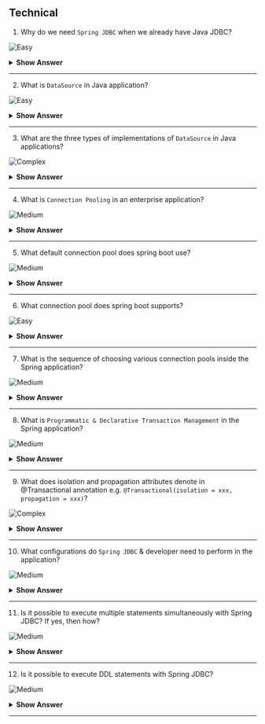 ## Technical

1. Why do we need `Spring JDBC` when we already have Java JDBC?

![Easy](https://github.com/revaturelabs/interviewquestions/blob/dev/InterviewSpecificQuestions/ComplexityTags/simple%20(2).svg)

<details> <summary> <b> Show Answer </b> </summary>

<blockquote> 
    
- `JDBC` is the core API to connect your java application with any database vendor.
- When we use Java `JDBC` there are multiple configuration steps, starting from loading the river to closing the DB connection developer has to manage.
- When we use the `Spring JDBC` module under the Spring framework, it takes care of all low-level common `JDBC` operations and allows the developer to focus only on business logic.
</blockquote> 

</details>

---

2. What is `DataSource` in Java application?

![Easy](https://github.com/revaturelabs/interviewquestions/blob/dev/InterviewSpecificQuestions/ComplexityTags/simple%20(2).svg)

<details> <summary> <b> Show Answer </b> </summary>

<blockquote> 
    
- `DataSource` is a factory for connections to the physical data source.
- In enterprise applications, the `DataSource` object is the preferred means of getting a connection to your database.
  
</blockquote> 

</details>

---

3. What are the three types of implementations of `DataSource` in Java applications?

![Complex](https://github.com/revaturelabs/interviewquestions/blob/dev/InterviewSpecificQuestions/ComplexityTags/Complex%20(2).svg)

<details> <summary> <b> Show Answer </b> </summary>

<blockquote> 
    
- The `DataSource` interface is implemented by a driver vendor. There are three types of implementations:
    - `Basic implementation` - produces a standard Connection object
    - `Connection pooling implementation` -- produces a Connection object that will automatically participate in connection pooling. 
    - `Distributed transaction implementation` -- produces a Connection object that may be used for distributed transactions and almost always participates in connection pooling. 

</blockquote> 

</details>

---
4. What is `Connection Pooling` in an enterprise application?

![Medium](https://github.com/revaturelabs/interviewquestions/blob/dev/InterviewSpecificQuestions/ComplexityTags/Medium%20(2).svg)

<details> <summary> <b> Show Answer </b> </summary>

<blockquote> 
    
- `Connection pooling` is a technique of creating and managing a pool of connections that are reused rather than created each time a connection is requested. 
- `Connection pooling` can greatly increase the performance of your Java application, while reducing overall resource usage.
-  Connection pool is a memory cache of database connections which is maintained by a connection pooling provider as a layer on top of any standard JDBC driver.

</blockquote> 

</details>

---
5. What default connection pool does spring boot use?

![Medium](https://github.com/revaturelabs/interviewquestions/blob/dev/InterviewSpecificQuestions/ComplexityTags/Medium%20(2).svg)

<details> <summary> <b> Show Answer </b> </summary>

<blockquote> 
    
- `Spring Boot` uses `HikariCP` as the default connection pool.
- `HikariCP` has great performance and concurrency.

</blockquote> 

</details>

---

6. What connection pool does spring boot supports?

![Easy](https://github.com/revaturelabs/interviewquestions/blob/dev/InterviewSpecificQuestions/ComplexityTags/simple%20(2).svg)

<details> <summary> <b> Show Answer </b> </summary>

<blockquote> 
    
- Spring Boot supports various popular connection pool providers as listed below:
    - `HikariCP`
    - `Tomcat pooling Datasource`
    - `Commons DBCP2`
    - `Oracle UCP & OracleDataSource`
    - `Spring Framework’s SimpleDriverDataSource`
    - `H2 JdbcDataSource`
    - `PostgreSQL PGSimpleDataSource`
    - `C3P0`

</blockquote> 

</details>

---
7. What is the sequence of choosing various connection pools inside the Spring application?

![Medium](https://github.com/revaturelabs/interviewquestions/blob/dev/InterviewSpecificQuestions/ComplexityTags/Medium%20(2).svg)

<details> <summary> <b> Show Answer </b> </summary>

<blockquote> 
    
- Spring Boot uses the following algorithm for choosing a specific implementation:
    - If HikariCP is available, Spring always chooses it.
    - Otherwise, if the Tomcat pooling DataSource is available, Spring will use it.
    - Otherwise, if Commons `DBCP2` is available, Spring will use that.
- If none of `HikariCP`, `Tomcat`, and `DBCP2` are available and if `Oracle UCP` is available, Spring will use it.

</blockquote> 

</details>

---
8. What is `Programmatic & Declarative Transaction Management` in the Spring application?

![Medium](https://github.com/revaturelabs/interviewquestions/blob/dev/InterviewSpecificQuestions/ComplexityTags/Medium%20(2).svg)

<details> <summary> <b> Show Answer </b> </summary>

<blockquote> 
    
- Spring provides both `Programmatic` and `Declarative` transaction management.
- In Programmatic Transaction management we have transaction management code surrounding our business code. 
- It gives extreme flexibility but is difficult to maintain.
- Whereas in Declarative Transaction management we separate the transaction management code from the business code. 
- We can configure Declarative Transaction management using both annotations and XML-based configuration.
- Most Spring Framework users choose declarative transaction management as this option has the least impact on application code.
- To summarize, Programmatic Transaction management is more flexible during development time but less flexible during application life. whereas Declarative Transaction management is less flexible during development time but more flexible during the application life

 </blockquote> 

</details>

---
9. What does isolation and propagation attributes denote in @Transactional annotation e.g. `@Transactional(isolation = xxx, propagation = xxx)`?

![Complex](https://github.com/revaturelabs/interviewquestions/blob/dev/InterviewSpecificQuestions/ComplexityTags/Complex%20(2).svg)

<details> <summary> <b> Show Answer </b> </summary>

<blockquote> 
    
- While using Declarative Transaction management we can provide isolation & propagation attributes which serve below purpose:
    - `Isolation`: The degree to which this transaction is isolated from the work of other transactions. For example, can this transaction see uncommitted writes from other transactions?
    - `Propagation`: Typically, all code within a transaction scope runs in that transaction. However, you can specify the behaviour if a transactional method is run when a transaction context already exists. For example, code can continue running in the existing transaction (the common case), or the existing transaction can be suspended, and a new transaction created.

</blockquote> 

</details>

---
10. What configurations do `Spring JDBC` & developer need to perform in the application?

![Medium](https://github.com/revaturelabs/interviewquestions/blob/dev/InterviewSpecificQuestions/ComplexityTags/Medium%20(2).svg)

<details> <summary> <b> Show Answer </b> </summary>

<blockquote> 
    
- The table shows which actions Spring takes care of and which are developers’ responsibilities.
  
| **Steps** | **Action**                                               | **Spring** | **Developer** |
| --------- | -------------------------------------------------------- | ---------- | ------------- |
| 1         | Define connection parameters.                            |            | X             |
| 2         | Open the connection.                                     | X          |               |
| 3         | Specify the SQL statement.                               |            | X             |
| 4         | Declare parameters and provide parameter values          |            | X             |
| 5         | Prepare and run the statement.                           | X          |               |
| 6         | Set up the loop to iterate through the results (if any). | X          |               |
| 7         | Do the work for each iteration.                          |            | X             |
| 8         | Process any exception.                                   | X          |               |
| 9         | Handle transactions.                                     | X          |               |
| 10        | Close the connection, the statement, and the result set. | X          |               |

</blockquote> 

</details>

---

11. Is it possible to execute multiple statements simultaneously with Spring JDBC? If yes, then how?

![Medium](https://github.com/revaturelabs/interviewquestions/blob/dev/InterviewSpecificQuestions/ComplexityTags/Medium%20(2).svg)

<details> <summary> <b> Show Answer </b> </summary>

<blockquote> 

Yes, it is possible to execute multiple statements simultaneously with Spring JDBC. This can be accomplished by using the `JdbcTemplate.batchUpdate()` method. This method takes an array of SQL statements and an array of parameters. The SQL statements will be executed in the order they are provided, and the parameters will be bound to the corresponding SQL statement.

</blockquote>

</details>

---

12. Is it possible to execute DDL statements with Spring JDBC?

![Medium](https://github.com/revaturelabs/interviewquestions/blob/dev/InterviewSpecificQuestions/ComplexityTags/Medium%20(2).svg)

<details> <summary> <b> Show Answer </b> </summary>

<blockquote> 

Yes, it is possible to execute DDL statements with Spring JDBC. However, it is generally not recommended to do so, as DDL statements can potentially cause data loss. If you absolutely must execute a DDL statement, you can use the `JdbcTemplate.execute()` method.

</blockquote>

</details>

---
